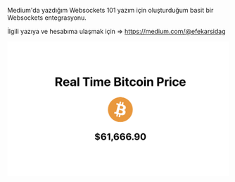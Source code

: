 Medium'da yazdığım Websockets 101 yazım için oluşturduğum basit bir Websockets entegrasyonu.

İlgili yazıya ve hesabıma ulaşmak için => https://medium.com/@efekarsidag

<img src="public/screenshot.png" width="512"/>
